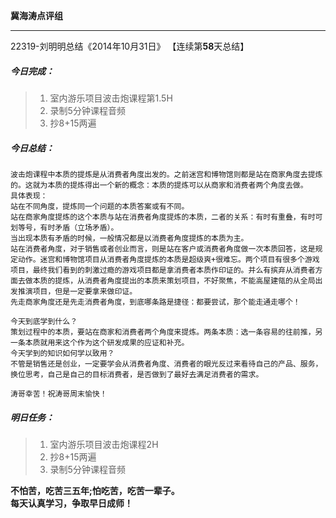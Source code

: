 **冀海涛点评组**

------

22319-刘明明总结《2014年10月31日》
【连续第**58**天总结】

##### __今日完成：__
>1. 室内游乐项目波击炮课程第1.5H
>2. 录制5分钟课程音频
>3. 抄8+15两遍

##### __今日总结：__
    波击炮课程中本质的提炼是从消费者角度出发的。之前迷宫和博物馆则都是站在商家角度去提炼的。这就为本质的提炼得出一个新的概念：本质的提炼可以从商家和消费者两个角度去做。
    具体表现：
    站在不同角度，提炼同一个问题的本质答案或有不同。
    站在商家角度提炼的这个本质与站在消费者角度提炼的本质，二者的关系：有时有重叠，有时可划等号，有时矛盾（立场矛盾）。
    当出现本质有矛盾的时候，一般情况都是以消费者角度提炼的本质为主。
    站在消费者角度，对于销售或者创业而言，则是站在客户或消费者角度做一次本质回答，这是规定动作。迷宫和博物馆项目从消费者角度提炼的本质是超级爽+很难忘。两个项目有很多个游戏项目，最终我们看到的刺激过瘾的游戏项目都是拿消费者本质作印证的。并么有摈弃从消费者方面去做本质的提炼，从消费者角度提出的本质来策划项目，不好聚焦，不能高屋建瓴的从全局出发推演项目，但是一定要拿来做印证。
    先走商家角度还是先走消费者角度，到底哪条路是捷径：都要尝试，那个能走通走哪个！
    
    今天到底学到什么？
    策划过程中的本质，要站在商家和消费者两个角度来提炼。两条本质：选一条容易的往前推，另一条本质就用来这个作为这个研发成果的应证和补充。
    今天学到的知识如何学以致用？
    不管是销售还是创业，一定要学会从消费者角度、消费者的眼光反过来看待自己的产品、服务，换位思考，自己是自己的目标消费者，是否做到了最好去满足消费者的需求。

    涛哥幸苦！祝涛哥周末愉快！
##### __明日任务：__
>1. 室内游乐项目波击炮课程2H
>2. 抄8+15两遍
>3. 录制5分钟课程音频

**不怕苦，吃苦三五年;怕吃苦，吃苦一辈子。**  
**每天认真学习，争取早日成师！**